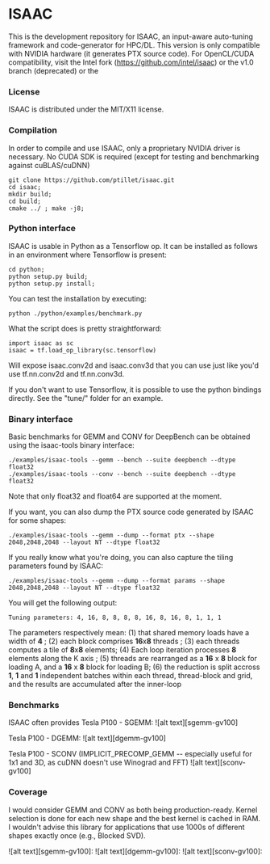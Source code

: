 # ISAAC

This is the development repository for ISAAC, an input-aware auto-tuning framework and code-generator for HPC/DL. This version is only compatible with NVIDIA hardware (it generates PTX source code). For OpenCL/CUDA compatibility, visit the Intel fork (https://github.com/intel/isaac) or the v1.0 branch (deprecated) or the

### License

ISAAC is distributed under the MIT/X11 license.

### Compilation

In order to compile and use ISAAC, only a proprietary NVIDIA driver is necessary. No CUDA SDK is required (except for testing and benchmarking against cuBLAS/cuDNN)
```
git clone https://github.com/ptillet/isaac.git
cd isaac; 
mkdir build; 
cd build;
cmake ../ ; make -j8;
```
### Python interface
ISAAC is usable in Python as a Tensorflow op. It can be installed as follows in an environment where Tensorflow is present:
```
cd python;
python setup.py build; 
python setup.py install;
```
You can test the installation by executing:
```
python ./python/examples/benchmark.py
```

What the script does is pretty straightforward:
```
import isaac as sc
isaac = tf.load_op_library(sc.tensorflow)
```
Will expose isaac.conv2d and isaac.conv3d that you can use just like you'd use tf.nn.conv2d and tf.nn.conv3d.

If you don't want to use Tensorflow, it is possible to use the python bindings directly. See the "tune/" folder for an example.
 
### Binary interface
Basic benchmarks for GEMM and CONV for DeepBench can be obtained using the isaac-tools binary interface:
```
./examples/isaac-tools --gemm --bench --suite deepbench --dtype float32
./examples/isaac-tools --conv --bench --suite deepbench --dtype float32
```

Note that only float32 and float64 are supported at the moment.

If you want, you can also dump the PTX source code generated by ISAAC for some shapes:
```
./examples/isaac-tools --gemm --dump --format ptx --shape 2048,2048,2048 --layout NT --dtype float32
```

If you really know what you're doing, you can also capture the tiling parameters found by ISAAC:
```
./examples/isaac-tools --gemm --dump --format params --shape 2048,2048,2048 --layout NT --dtype float32
```

You will get the following output:
```
Tuning parameters: 4, 16, 8, 8, 8, 8, 16, 8, 16, 8, 1, 1, 1
```

The parameters respectively mean:
(1) that shared memory loads have a width of **4** ; 
(2) each block comprises **16**x**8** threads ; 
(3) each threads computes a tile of **8**x**8** elements; 
(4) Each loop iteration processes **8** elements along the K axis ; 
(5) threads are rearranged  as a **16** x **8** block for loading A, and a **16** x **8** block for loading B; 
(6) the  reduction is split accross **1**, **1** and **1** independent batches within each thread, thread-block and grid, and the results are accumulated after the inner-loop


### Benchmarks
ISAAC often provides 
Tesla P100 - SGEMM:
![alt text][sgemm-gv100]

Tesla P100 - DGEMM:
![alt text][dgemm-gv100]

Tesla P100 - SCONV (IMPLICIT_PRECOMP_GEMM -- especially useful for 1x1 and 3D, as cuDNN doesn't use Winograd and FFT)
![alt text][sconv-gv100]

### Coverage

I would consider GEMM and CONV as both being production-ready. Kernel selection is done for each new shape and the best kernel is cached in RAM. I wouldn't advise this library for applications that use 1000s of different shapes exactly once (e.g., Blocked SVD).


![alt text][sgemm-gv100]:
![alt text][dgemm-gv100]:
![alt text][sconv-gv100]:

